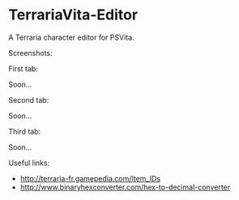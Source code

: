 # TerrariaVita-Editor
A Terraria character editor for PSVita.

Screenshots:

First tab:

Soon...

Second tab:

Soon...

Third tab:

Soon...

Useful links:
- http://terraria-fr.gamepedia.com/Item_IDs
- http://www.binaryhexconverter.com/hex-to-decimal-converter
